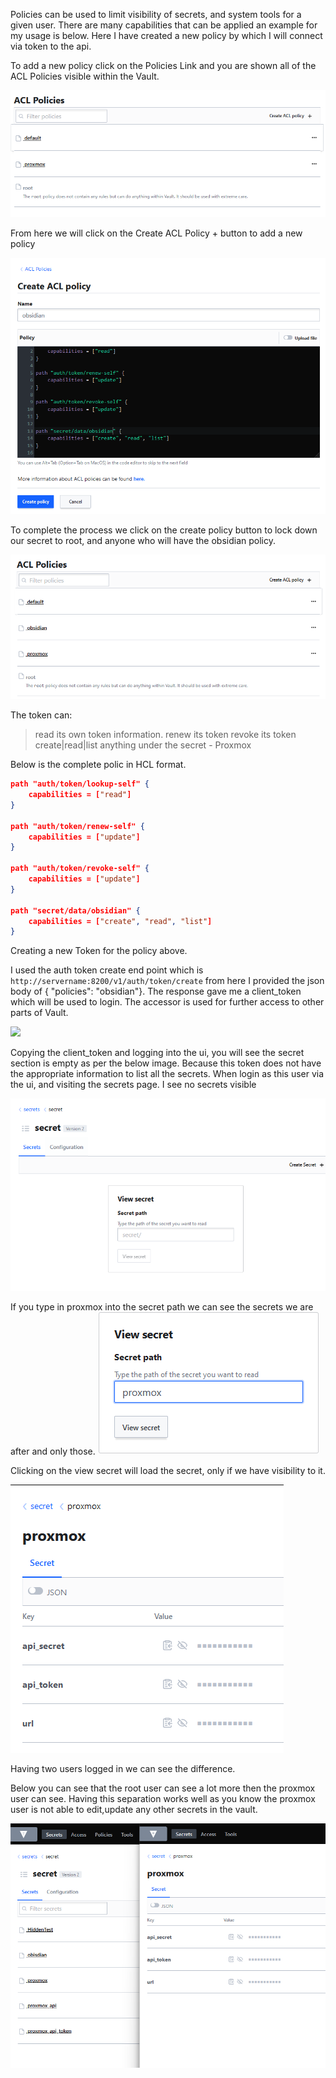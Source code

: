 Policies can be used to limit visibility of secrets, and system tools for a given user. There are many capabilities that can be applied an example for my usage is below. Here I have created a new policy by which I will connect via token to the api. 

To add a new policy click on the Policies Link and you are shown all of the ACL Policies visible within the Vault.

![](./img/vault-policies-page.png)

From here we will click on the Create ACL Policy + button to add a new policy

![](./img/vault-policiy-obsidian-example.png)

To complete the process we click on the create policy button to lock down our secret to root, and anyone who will have the obsidian policy.

![](./img/vault-policies-updated-obsidian.png)

The token can:
> read its own token information.
> renew its token
> revoke its token
> create|read|list anything under the secret - Proxmox

Below is the complete polic in HCL format.

```json
path "auth/token/lookup-self" {
    capabilities = ["read"]
}

path "auth/token/renew-self" {
    capabilities = ["update"]
}

path "auth/token/revoke-self" {
    capabilities = ["update"]
}

path "secret/data/obsidian" {
    capabilities = ["create", "read", "list"]
}
```

Creating a new Token for the policy above.

I used the auth token create end point which is `http://servername:8200/v1/auth/token/create` from here I provided the json body of { "policies": "obsidian"}. The response gave me a client_token which will be used to login. The accessor is used for further access to other parts of Vault.

![](postman-create-token.png)

Copying the client_token and logging into the ui, you will see the secret section is empty as per the below image.
Because this token does not have the appropriate information to list all the secrets. When login as this user via the ui, and visiting the secrets page. I see no secrets visible

![](./img/vault-proxmox-list.png)

If you type in proxmox into the secret path we can see the secrets we are after and only those. 
![](./img/vault-proxmox-path-search.png)

Clicking on the view secret will load the secret, only if we have visibility to it.

![](./img/vault-proxmox-visible-list.png)

Having two users logged in we can see the difference. 

Below you can see that the root user can see a lot more then the proxmox user can see. Having this separation works well as you know the proxmox user is not able to edit,update any other secrets in the vault.

![](./img/vault-side-by-side.png)
